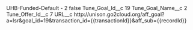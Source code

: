 <?xml version="1.0" encoding="UTF-8"?>
<CustomMetadata xmlns="http://soap.sforce.com/2006/04/metadata" xmlns:xsi="http://www.w3.org/2001/XMLSchema-instance" xmlns:xsd="http://www.w3.org/2001/XMLSchema">
    <label>UHB-Funded-Default - 2</label>
    <protected>false</protected>
    <values>
        <field>Tune_Goal_Id__c</field>
        <value xsi:type="xsd:string">19</value>
    </values>
    <values>
        <field>Tune_Goal_Name__c</field>
        <value xsi:type="xsd:string">2</value>
    </values>
    <values>
        <field>Tune_Offer_Id__c</field>
        <value xsi:type="xsd:string">7</value>
    </values>
    <values>
        <field>URL__c</field>
        <value xsi:type="xsd:string">http://unison.go2cloud.org/aff_goal?a=lsr&amp;goal_id=19&amp;transaction_id={{transactionId}}&amp;aff_sub={{recordId}}</value>
    </values>
</CustomMetadata>
